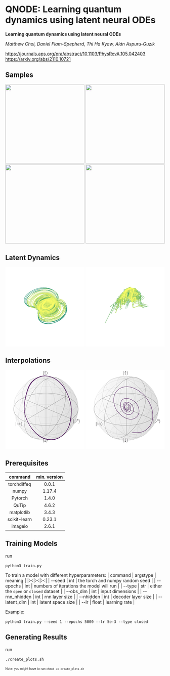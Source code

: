 # QNODE: Learning quantum dynamics using latent neural ODEs

**Learning quantum dynamics using latent neural ODEs**

*Matthew Choi, Daniel Flam-Spepherd, Thi Ha Kyaw, Alán Aspuru-Guzik*

https://journals.aps.org/pra/abstract/10.1103/PhysRevA.105.042403
https://arxiv.org/abs/2110.10721

## Samples
<p align="center">
<img src="gifs/closed-4.gif" width="250" height="250">
<img src="gifs/closed-6.gif" width="250" height="250">
<img src="gifs/open-7.gif" width="250" height="250">
<img src="gifs/open-10.gif" width="250" height="250">
</p>

## Latent Dynamics
<p align="center">
<img src="gifs/latentdynamsclosed.gif" width="250" height="250">
<img src="gifs/latentdynamsopen.gif" width="250" height="250">
</p>

## Interpolations
<p align="center">
<img src="gifs/closed interpolate from 235-914.gif" width="250" height="250">
<img src="gifs/open interpolate from 243-269.gif" width="250" height="250">
</p>

## Prerequisites

| command | min. version |
|:-:|:-:|
| torchdiffeq  | 0.0.1 |
| numpy  | 1.17.4  |
| Pytorch  | 1.4.0 |
| QuTip | 4.6.2  |
| matplotlib  | 3.4.3  |
| scikit-learn  | 0.23.1  |
| imageio  | 2.6.1  |

## Training Models

run 
```
python3 train.py
```

To train a model with different hyperparameters:
| command | argstype | meaning |
|:-:|:-:|:-:|
| --seed  | int | the torch and numpy random seed  |
| --epochs  | int | numbers of iterations the model will run |
| --type | str | either the `open` or `closed` dataset  |
| --obs_dim  | int | input dimensions  |
| --rnn_nhidden  | int | rnn layer size  |
| --nhidden  | int | decoder layer size  |
| --latent_dim  | int | latent space size |
| --lr | float | learning rate  |

Example: 
```
python3 train.py --seed 1 --epochs 5000 --lr 5e-3 --type closed
```

## Generating Results

run 
```
./create_plots.sh
```
<sub><sup>Note: you might have to run `chmod +x create_plots.sh`</sup></sub>
